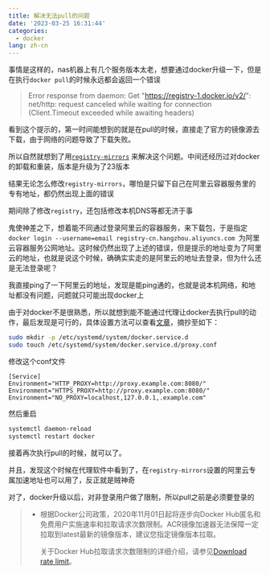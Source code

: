 ```yaml
---
title: 解决无法pull的问题
date: '2023-03-25 16:31:44'
categories:
  - docker
lang: zh-cn
---
```


事情是这样的，nas机器上有几个服务版本太老，想要通过docker升级一下，但是在执行`docker pull`的时候永远都会返回一个错误

> Error response from daemon: Get "https://registry-1.docker.io/v2/": net/http: request canceled while waiting for connection (Client.Timeout exceeded while awaiting headers)

看到这个提示的，第一时间能想到的就是在pull的时候，直接走了官方的镜像源去下载，由于网络的问题导致了下载失败。

所以自然就想到了用[`registry-mirrors`](./docker安装及加速器和镜像) 来解决这个问题。中间还经历过对docker的卸载和重装，版本是升级为了23版本

结果无论怎么修改`registry-mirrors`，哪怕是只留下自己在阿里云容器服务里的专有地址，都仍然出现上面的错误

期间除了修改`registry`，还包括修改本机DNS等都无济于事

鬼使神差之下，想着能不同通过登录阿里云的容器服务，来下载包，于是指定`docker login --username=email registry-cn.hangzhou.aliyuncs.com `为阿里云容器服务公网地址。这时候仍然出现了上述的错误，但是提示的地址变为了阿里云的地址，也就是说这个时候，确确实实走的是阿里云的地址去登录，但为什么还是无法登录呢？

我直接ping了一下阿里云的地址，发现是能ping通的，也就是说本机网络，和地址都没有问题，问题就只可能出现docker上

由于对docker不是很熟悉，所以就想到能不能通过代理让docker去执行pull的动作，最后发现是可行的，具体设置方法可以查看[文章](https://cloud.tencent.com/developer/article/1806455)，摘抄至如下：

```bash
sudo mkdir -p /etc/systemd/system/docker.service.d
sudo touch /etc/systemd/system/docker.service.d/proxy.conf
```

修改这个conf文件

```
[Service]
Environment="HTTP_PROXY=http://proxy.example.com:8080/"
Environment="HTTPS_PROXY=http://proxy.example.com:8080/"
Environment="NO_PROXY=localhost,127.0.0.1,.example.com"
```

然后重启

```bash
systemctl daemon-reload
systemctl restart docker
```

接着再次执行pull的时候，就可以了。

并且，发现这个时候在代理软件中看到了，在`registry-mirrors`设置的阿里云专属加速地址也可以用了，反正就是贼神奇

对了，docker升级以后，对非登录用户做了限制，所以pull之前是必须要登录的

> - 根据Docker公司政策，2020年11月01日起将逐步向Docker Hub匿名和免费用户实施速率和拉取请求次数限制。ACR镜像加速器无法保障一定拉取到latest最新的镜像版本，建议您指定镜像版本拉取。
>
>   关于Docker Hub拉取请求次数限制的详细介绍，请参见[Download rate limit](https://docs.docker.com/docker-hub/download-rate-limit/)。